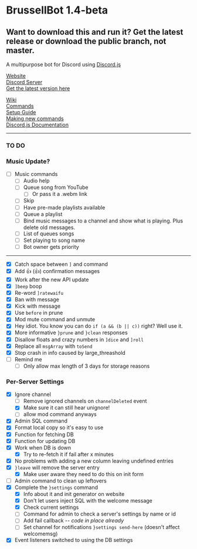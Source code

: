 # BrussellBot 1.4-beta

## Want to download this and run it? Get the latest release or download the public branch, not master.

A multipurpose bot for Discord using [Discord.js](https://github.com/hydrabolt/discord.js/)

[Website](http://brussell98.github.io/BrussellBot)   
[Discord Server](https://discord.gg/0kvLlwb7slG3XCCQ)   
[Get the latest version here](https://github.com/brussell98/BrussellBot/releases/latest)

[Wiki](https://github.com/brussell98/BrussellBot/wiki)   
[Commands](https://github.com/brussell98/BrussellBot/wiki/Commands)   
[Setup Guide](https://github.com/brussell98/BrussellBot/wiki/Setup-Guide)   
[Making new commands](https://github.com/brussell98/BrussellBot/wiki/New-Command-Guide)   
[Discord.js Documentation](http://discordjs.readthedocs.org/en/latest/)

---

### TO DO

### Music Update?

- [ ] Music commands
	- [ ] Audio help
	- [ ] Queue song from YouTube
		- [ ] Or pass it a .webm link
	- [ ] Skip
	- [ ] Have pre-made playlists available
	- [ ] Queue a playlist
	- [ ] Bind music messages to a channel and show what is playing. Plus delete old messages.
	- [ ] List of queues songs
	- [ ] Set playing to song name
	- [ ] Bot owner gets priority

----

- [x] Catch space between `]` and command
- [x] Add 👍 (:thumbsup:) confirmation messages
- [x] Work after the new API update
- [x] `]beep` boop
- [x] Re-word `]ratewaifu`
- [x] Ban with message
- [x] Kick with message
- [x] Use `before` in prune
- [x] Mod mute command and unmute
- [x] Hey idiot. You know you can do `if (a && (b || c))` right? Well use it.
- [x] More informative `}prune` and `}clean` responses
- [x] Disallow floats and crazy numbers in `]dice` and `]roll`
- [x] Replace all `msgArray` with `toSend`
- [x] Stop crash in info caused by large_threashold
- [ ] Remind me
	- [ ] Only allow max length of 3 days for storage reasons

### Per-Server Settings

- [x] Ignore channel
	- [ ] Remove ignored channels on `channelDeleted` event
	- [x] Make sure it can still hear unignore!
	- [ ] allow mod command anyways
- [x] Admin SQL command
- [x] Format local copy so it's easy to use
- [x] Function for fetching DB
- [x] Function for updating DB
- [x] Work when DB is down
	- [x] Try to re-fetch it if fail after x minutes
- [x] No problems with adding a new column leaving undefined entries
- [x] `}leave` will remove the server entry
	- [x] Make user aware they need to do this on init form
- [ ] Admin command to clean up leftovers
- [x] Complete the `}settings` command
	- [x] Info about it and init generator on website
	- [x] Don't let users inject SQL with the welcome message
	- [x] Check current settings
	- [ ] Command for admin to check a server's settings by name or id
	- [ ] Add fail callback -- *code in place already*
	- [ ] Set channel for notifications `}settings send-here` (doesn't affect welcomemsg)
- [x] Event listeners switched to using the DB settings
